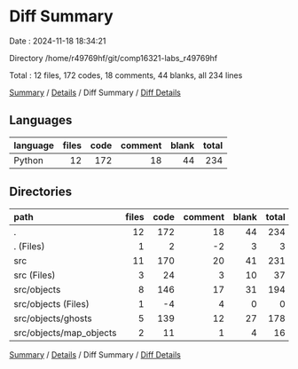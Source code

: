 # Diff Summary

Date : 2024-11-18 18:34:21

Directory /home/r49769hf/git/comp16321-labs_r49769hf

Total : 12 files,  172 codes, 18 comments, 44 blanks, all 234 lines

[Summary](results.md) / [Details](details.md) / Diff Summary / [Diff Details](diff-details.md)

## Languages
| language | files | code | comment | blank | total |
| :--- | ---: | ---: | ---: | ---: | ---: |
| Python | 12 | 172 | 18 | 44 | 234 |

## Directories
| path | files | code | comment | blank | total |
| :--- | ---: | ---: | ---: | ---: | ---: |
| . | 12 | 172 | 18 | 44 | 234 |
| . (Files) | 1 | 2 | -2 | 3 | 3 |
| src | 11 | 170 | 20 | 41 | 231 |
| src (Files) | 3 | 24 | 3 | 10 | 37 |
| src/objects | 8 | 146 | 17 | 31 | 194 |
| src/objects (Files) | 1 | -4 | 4 | 0 | 0 |
| src/objects/ghosts | 5 | 139 | 12 | 27 | 178 |
| src/objects/map_objects | 2 | 11 | 1 | 4 | 16 |

[Summary](results.md) / [Details](details.md) / Diff Summary / [Diff Details](diff-details.md)